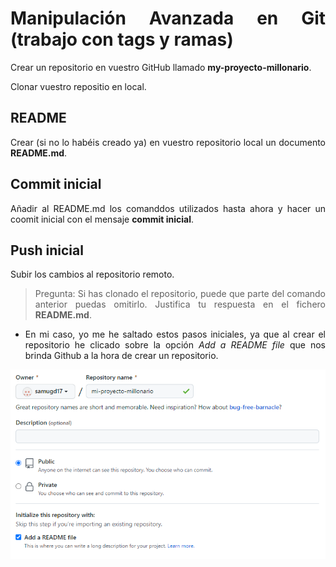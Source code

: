<div align="justify">

# Manipulación Avanzada en Git (trabajo con tags y ramas)

Crear un repositorio en vuestro GitHub llamado **my-proyecto-millonario**.

Clonar vuestro repositio en local.

## README

Crear (si no lo habéis creado ya) en vuestro repositorio local
un documento **README.md**.

## Commit inicial

Añadir al README.md los comanddos utilizados hasta ahora
y hacer un coomit inicial con el mensaje **commit inicial**.

## Push inicial

Subir los cambios al repositorio remoto.


> Pregunta: Si has clonado el repositorio, puede que parte del comando anterior puedas omitirlo. Justifica tu respuesta en el fichero **README.md**.
  
- En mi caso, yo  me he saltado estos pasos iniciales, ya que al crear el repositorio he clicado sobre la opción _Add a README file_ que nos brinda Github a la hora de crear un repositorio.

<div align="center">
  <img src="https://github.com/samugd17/my-proyecto-millonario/blob/main/IMG/Add%20a%20readme%20file.png" >
</div>

</div>
